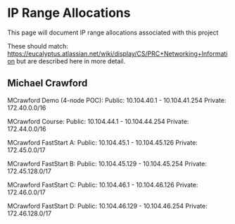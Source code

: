IP Range Allocations
====================

This page will document IP range allocations associated with this project

These should match: https://eucalyptus.atlassian.net/wiki/display/CS/PRC+Networking+Information
but are described here in more detail.

Michael Crawford
----------------
MCrawford Demo (4-node POC):    Public:  10.104.40.1 - 10.104.41.254
                                Private: 172.40.0.0/16

MCrawford Course:               Public:  10.104.44.1 - 10.104.44.254
                                Private: 172.44.0.0/16

MCrawford FastStart A:          Public:  10.104.45.1 - 10.104.45.126
                                Private: 172.45.0.0/17

MCrawford FastStart B:         	Public:  10.104.45.129 - 10.104.45.254
                                Private: 172.45.128.0/17

MCrawford FastStart C:          Public:  10.104.46.1 - 10.104.46.126
                                Private: 172.46.0.0/17

MCrawford FastStart D:          Public:  10.104.46.129 - 10.104.46.254
                                Private: 172.46.128.0/17

